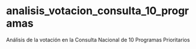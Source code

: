 # analisis_votacion_consulta_10_programas
Análisis de la votación en la Consulta Nacional de 10 Programas Prioritarios
